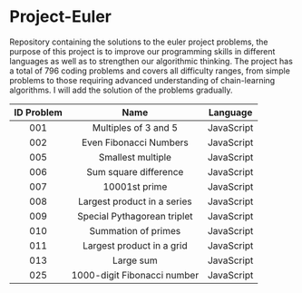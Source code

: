# Project-Euler
Repository containing the solutions to the euler project problems, the purpose of this project is to improve our programming skills in different languages as well as to strengthen our algorithmic thinking. The project has a total of 796 coding problems and covers all difficulty ranges, from simple problems to those requiring advanced understanding of chain-learning algorithms. I will add the solution of the problems gradually.

<center>
  
| ID Problem | Name | Language |
| :---: | :---: | :---: | 
| 001 | Multiples of 3 and 5 | JavaScript |
| 002 | Even Fibonacci Numbers | JavaScript |
| 005 | Smallest multiple | JavaScript |
| 006 | Sum square difference | JavaScript |
| 007 | 10001st prime | JavaScript |
| 008 | Largest product in a series | JavaScript |
| 009 | Special Pythagorean triplet | JavaScript |
| 010 | Summation of primes | JavaScript |
| 011 | Largest product in a grid | JavaScript |
| 013 | Large sum | JavaScript |
| 025 | 1000-digit Fibonacci number | JavaScript |
  
</center>
